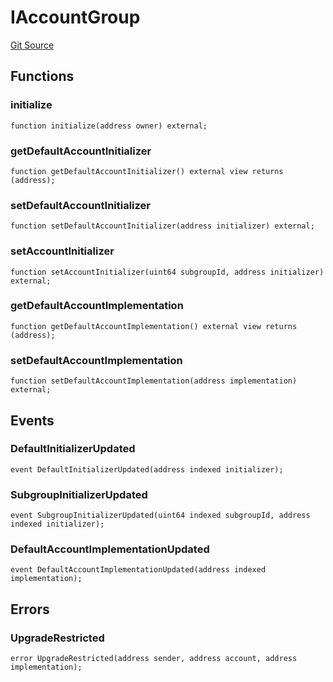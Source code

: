 # IAccountGroup
[Git Source](https://github.com/0xStation/groupos/blob/a8023d340c65e0d686ded288134361dc4f500ad5/src/accountGroup/interface/IAccountGroup.sol)


## Functions
### initialize


```solidity
function initialize(address owner) external;
```

### getDefaultAccountInitializer


```solidity
function getDefaultAccountInitializer() external view returns (address);
```

### setDefaultAccountInitializer


```solidity
function setDefaultAccountInitializer(address initializer) external;
```

### setAccountInitializer


```solidity
function setAccountInitializer(uint64 subgroupId, address initializer) external;
```

### getDefaultAccountImplementation


```solidity
function getDefaultAccountImplementation() external view returns (address);
```

### setDefaultAccountImplementation


```solidity
function setDefaultAccountImplementation(address implementation) external;
```

## Events
### DefaultInitializerUpdated

```solidity
event DefaultInitializerUpdated(address indexed initializer);
```

### SubgroupInitializerUpdated

```solidity
event SubgroupInitializerUpdated(uint64 indexed subgroupId, address indexed initializer);
```

### DefaultAccountImplementationUpdated

```solidity
event DefaultAccountImplementationUpdated(address indexed implementation);
```

## Errors
### UpgradeRestricted

```solidity
error UpgradeRestricted(address sender, address account, address implementation);
```

